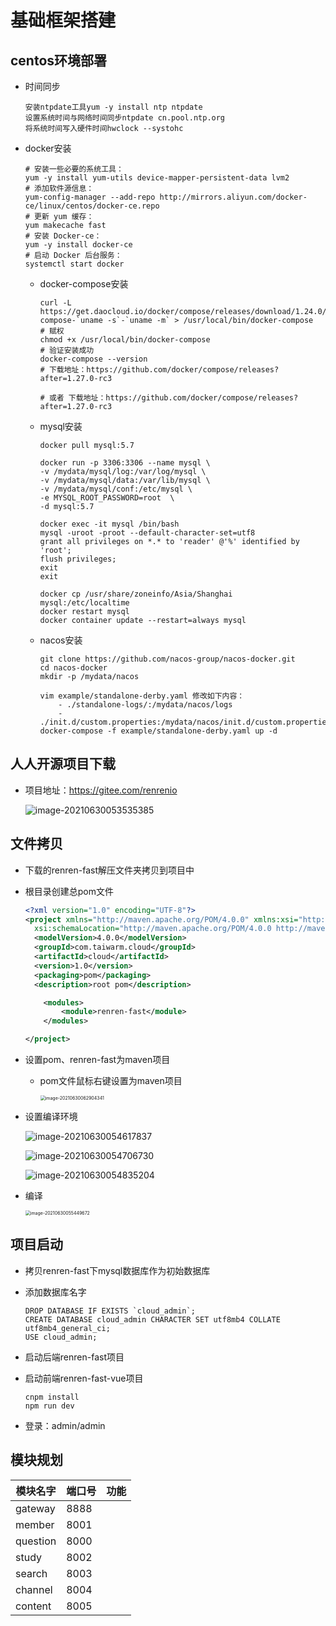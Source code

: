 # 基础框架搭建

## centos环境部署

- 时间同步

  ```
  安装ntpdate工具yum -y install ntp ntpdate
  设置系统时间与网络时间同步ntpdate cn.pool.ntp.org
  将系统时间写入硬件时间hwclock --systohc
  ```

- docker安装

  ```shell
  # 安装一些必要的系统工具：
  yum -y install yum-utils device-mapper-persistent-data lvm2
  # 添加软件源信息：
  yum-config-manager --add-repo http://mirrors.aliyun.com/docker-ce/linux/centos/docker-ce.repo
  # 更新 yum 缓存：
  yum makecache fast
  # 安装 Docker-ce：
  yum -y install docker-ce
  # 启动 Docker 后台服务：
  systemctl start docker
  ```

  - docker-compose安装

    ```
    curl -L https://get.daocloud.io/docker/compose/releases/download/1.24.0/docker-compose-`uname -s`-`uname -m` > /usr/local/bin/docker-compose
    # 赋权
    chmod +x /usr/local/bin/docker-compose
    # 验证安装成功
    docker-compose --version
    # 下载地址：https://github.com/docker/compose/releases?after=1.27.0-rc3
    
    # 或者 下载地址：https://github.com/docker/compose/releases?after=1.27.0-rc3
    ```

    

  - mysql安装

    ```
    docker pull mysql:5.7
    
    docker run -p 3306:3306 --name mysql \
    -v /mydata/mysql/log:/var/log/mysql \
    -v /mydata/mysql/data:/var/lib/mysql \
    -v /mydata/mysql/conf:/etc/mysql \
    -e MYSQL_ROOT_PASSWORD=root  \
    -d mysql:5.7
    
    docker exec -it mysql /bin/bash
    mysql -uroot -proot --default-character-set=utf8
    grant all privileges on *.* to 'reader' @'%' identified by 'root';
    flush privileges;
    exit
    exit
    
    docker cp /usr/share/zoneinfo/Asia/Shanghai mysql:/etc/localtime
    docker restart mysql
    docker container update --restart=always mysql
    ```

  - nacos安装

    ```
    git clone https://github.com/nacos-group/nacos-docker.git
    cd nacos-docker
    mkdir -p /mydata/nacos
    
    vim example/standalone-derby.yaml 修改如下内容：
    	- ./standalone-logs/:/mydata/nacos/logs
    	- ./init.d/custom.properties:/mydata/nacos/init.d/custom.properties
    docker-compose -f example/standalone-derby.yaml up -d
    ```

    

## 人人开源项目下载

- 项目地址：https://gitee.com/renrenio

  ![image-20210630053535385](../images/image-20210630053535385.png)

## 文件拷贝

- 下载的renren-fast解压文件夹拷贝到项目中

- 根目录创建总pom文件

  ```xml
  <?xml version="1.0" encoding="UTF-8"?>
  <project xmlns="http://maven.apache.org/POM/4.0.0" xmlns:xsi="http://www.w3.org/2001/XMLSchema-instance"
  	xsi:schemaLocation="http://maven.apache.org/POM/4.0.0 http://maven.apache.org/xsd/maven-4.0.0.xsd">
  	<modelVersion>4.0.0</modelVersion>
  	<groupId>com.taiwarm.cloud</groupId>
  	<artifactId>cloud</artifactId>
  	<version>1.0</version>
  	<packaging>pom</packaging>
  	<description>root pom</description>
  
      <modules>
          <module>renren-fast</module>
      </modules>
  
  </project>
  
  ```

  

- 设置pom、renren-fast为maven项目

  - pom文件鼠标右键设置为maven项目

    <img src="../images/image-20210630062904341.png" alt="image-20210630062904341" style="zoom:50%;" />

- 设置编译环境

  ![image-20210630054617837](../images/image-20210630054617837.png)

  ![image-20210630054706730](../images/image-20210630054706730.png)

  ![image-20210630054835204](../images/image-20210630054835204.png)

- 编译

  <img src="../images/image-20210630055449672.png" alt="image-20210630055449672" style="zoom:50%;" />

## 项目启动

- 拷贝renren-fast下mysql数据库作为初始数据库

- 添加数据库名字

  ```
  DROP DATABASE IF EXISTS `cloud_admin`;
  CREATE DATABASE cloud_admin CHARACTER SET utf8mb4 COLLATE utf8mb4_general_ci;
  USE cloud_admin;
  ```

- 启动后端renren-fast项目

- 启动前端renren-fast-vue项目

  ```
  cnpm install
  npm run dev
  ```

- 登录：admin/admin

## 模块规划

| 模块名字 | 端口号 | 功能 |
| -------- | ------ | ---- |
| gateway  | 8888   |      |
| member   | 8001   |      |
| question | 8000   |      |
| study    | 8002   |      |
| search   | 8003   |      |
| channel  | 8004   |      |
| content  | 8005   |      |

